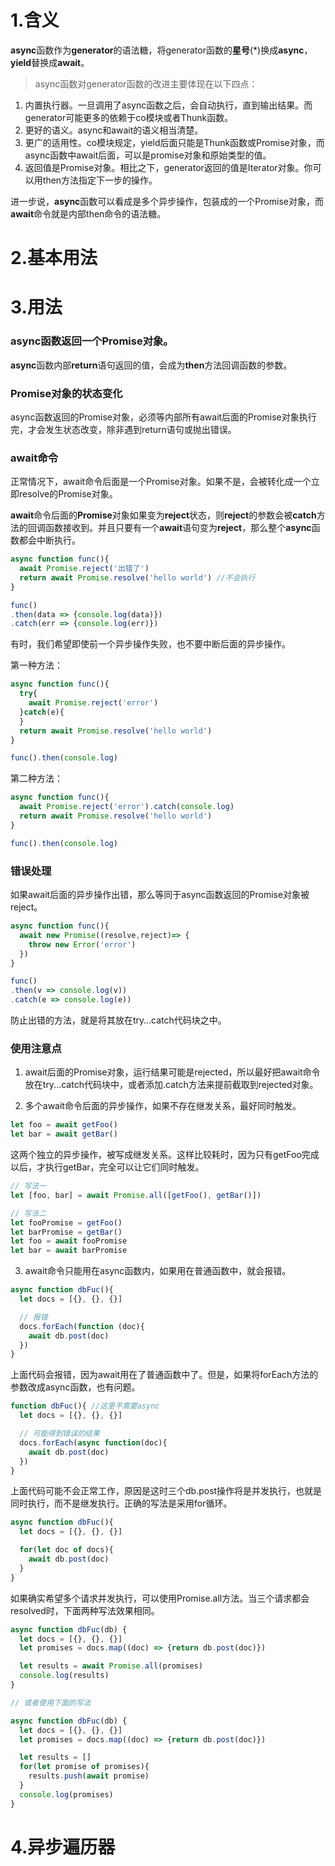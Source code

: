 # 1.含义
**async**函数作为**generator**的语法糖，将generator函数的**星号**(*)换成**async**，**yield**替换成**await**。
>async函数对generator函数的改进主要体现在以下四点：
1. 内置执行器。一旦调用了async函数之后，会自动执行，直到输出结果。而generator可能更多的依赖于co模块或者Thunk函数。
2. 更好的语义。async和await的语义相当清楚。
3. 更广的适用性。co模块规定，yield后面只能是Thunk函数或Promise对象，而async函数中await后面，可以是promise对象和原始类型的值。
4. 返回值是Promise对象。相比之下，generator返回的值是Iterator对象。你可以用then方法指定下一步的操作。

进一步说，**async**函数可以看成是多个异步操作，包装成的一个Promise对象，而**await**命令就是内部then命令的语法糖。

# 2.基本用法

# 3.用法
### **async**函数返回一个Promise对象。
**async**函数内部**return**语句返回的值，会成为**then**方法回调函数的参数。

### **Promise**对象的状态变化
async函数返回的Promise对象，必须等内部所有await后面的Promise对象执行完，才会发生状态改变，除非遇到return语句或抛出错误。

### **await命令**
正常情况下，await命令后面是一个Promise对象。如果不是，会被转化成一个立即resolve的Promise对象。

**await**命令后面的**Promise**对象如果变为**reject**状态，则**reject**的参数会被**catch**方法的回调函数接收到。并且只要有一个**await**语句变为**reject**，那么整个**async**函数都会中断执行。
```javascript
async function func(){
  await Promise.reject('出错了')
  return await Promise.resolve('hello world') //不会执行
}

func()
.then(data => {console.log(data)})
.catch(err => {console.log(err)})
```
有时，我们希望即使前一个异步操作失败，也不要中断后面的异步操作。

第一种方法：
```javascript
async function func(){
  try{
    await Promise.reject('error')
  }catch(e){
  }
  return await Promise.resolve('hello world')
}

func().then(console.log)
```
第二种方法：
```javascript
async function func(){
  await Promise.reject('error').catch(console.log)
  return await Promise.resolve('hello world')
}

func().then(console.log)
```
### 错误处理
如果await后面的异步操作出错，那么等同于async函数返回的Promise对象被reject。
```javascript
async function func(){
  await new Promise((resolve,reject)=> {
    throw new Error('error')
  })
}

func()
.then(v => console.log(v))
.catch(e => console.log(e))
```
防止出错的方法，就是将其放在try…catch代码块之中。
### 使用注意点
1. await后面的Promise对象，运行结果可能是rejected，所以最好把await命令放在try...catch代码块中，或者添加.catch方法来提前截取到rejected对象。

2. 多个await命令后面的异步操作，如果不存在继发关系，最好同时触发。
```javascript
let foo = await getFoo()
let bar = await getBar() 
```
这两个独立的异步操作，被写成继发关系。这样比较耗时，因为只有getFoo完成以后，才执行getBar，完全可以让它们同时触发。
```javascript
// 写法一
let [foo, bar] = await Promise.all([getFoo(), getBar()])

// 写法二
let fooPromise = getFoo()
let barPromise = getBar()
let foo = await fooPromise
let bar = await barPromise
```
3. await命令只能用在async函数内，如果用在普通函数中，就会报错。
```javascript
async function dbFuc(){
  let docs = [{}, {}, {}]

  // 报错
  docs.forEach(function (doc){
    await db.post(doc)
  })
}
```
上面代码会报错，因为await用在了普通函数中了。但是，如果将forEach方法的参数改成async函数，也有问题。
```javascript
function dbFuc(){ //这里不需要async
  let docs = [{}, {}, {}]

  // 可能得到错误的结果
  docs.forEach(async function(doc){
    await db.post(doc)
  })
}
```
上面代码可能不会正常工作，原因是这时三个db.post操作将是并发执行，也就是同时执行，而不是继发执行。正确的写法是采用for循环。
```javascript
async function dbFuc(){
  let docs = [{}, {}, {}]

  for(let doc of docs){
    await db.post(doc)
  }
}
```
如果确实希望多个请求并发执行，可以使用Promise.all方法。当三个请求都会resolved时，下面两种写法效果相同。
```javascript
async function dbFuc(db) {
  let docs = [{}, {}, {}]
  let promises = docs.map((doc) => {return db.post(doc)})

  let results = await Promise.all(promises)
  console.log(results)
}

// 或者使用下面的写法

async function dbFuc(db) {
  let docs = [{}, {}, {}]
  let promises = docs.map((doc) => {return db.post(doc)})

  let results = []
  for(let promise of promises){
    results.push(await promise)
  }
  console.log(promises)
}
```
# 4.异步遍历器


